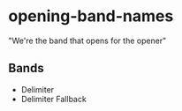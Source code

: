 # opening-band-names
"We're the band that opens for the opener"

## Bands

- Delimiter
- Delimiter Fallback
